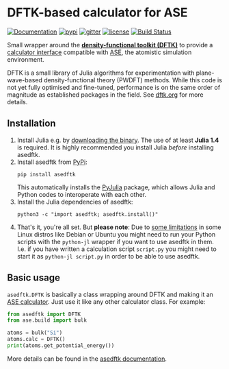 # DFTK-based calculator for ASE
[![Documentation](https://img.shields.io/badge/doc-latest-blue.svg)](https://github.com/mfherbst/asedftk/blob/master/docs/asedftk.md)
[![pypi](https://img.shields.io/pypi/v/asedftk)](https://pypi.org/project/asedftk)
[![gitter](https://badges.gitter.im/DFTK-jl/community.svg)](https://gitter.im/DFTK-jl/community)
[![license](https://img.shields.io/github/license/mfherbst/asedftk.svg?maxAge=2592000)](https://github.com/mfherbst/asedftk/blob/master/LICENSE)
[![Build Status](https://api.travis-ci.com/mfherbst/asedftk.svg?branch=master)](https://travis-ci.com/mfherbst/asedftk)

Small wrapper around the
[**density-functional toolkit (DFTK)**](https://dftk.org)
to provide a
[calculator interface](https://wiki.fysik.dtu.dk/ase/ase/calculators/calculators.html)
compatible with [ASE](https://wiki.fysik.dtu.dk/ase/index.html),
the atomistic simulation environment.

DFTK is a small library of Julia algorithms
for experimentation with plane-wave-based
density-functional theory (PWDFT) methods.
While this code is not yet fully optimised and fine-tuned,
performance is on the same order of magnitude as established packages
in the field. See [dftk.org](https://dftk.org) for more details.

## Installation
1. Install Julia e.g. by [downloading the binary](https://julialang.org/downloads).
   The use of at least **Julia 1.4** is required.
   It is highly recommended you install Julia *before* installing asedftk.
2. Install asedftk from [PyPi](https://pypi.org/project/asedftk):
   ```
   pip install asedftk
   ```
   This automatically installs the [PyJulia](https://pypi.org/project/julia/) package,
   which allows Julia and Python codes to interoperate with each other.
3. Install the Julia dependencies of asedftk:
   ```
   python3 -c "import asedftk; asedftk.install()"
   ```
4. That's it, you're all set. But **please note**:
   Due to [some limitations](https://pyjulia.readthedocs.io/en/stable/troubleshooting.html#your-python-interpreter-is-statically-linked-to-libpython)
   in some Linux distros like Debian or Ubuntu
   you might need to run your Python scripts
   with the `python-jl` wrapper if you want to use asedftk in them.
   I.e. if you have written a calculation script `script.py` you
   might need to start it as `python-jl script.py`
   in order to be able to use asedftk.

## Basic usage
`asedftk.DFTK` is basically a class wrapping around DFTK and making it an
[ASE calculator](https://wiki.fysik.dtu.dk/ase/ase/calculators/calculators.html).
Just use it like any other calculator class. For example:
```python
from asedftk import DFTK
from ase.build import bulk

atoms = bulk("Si")
atoms.calc = DFTK()
print(atoms.get_potential_energy())
```

More details can be found in the [asedftk documentation](https://github.com/mfherbst/asedftk/blob/master/docs/asedftk.md).
